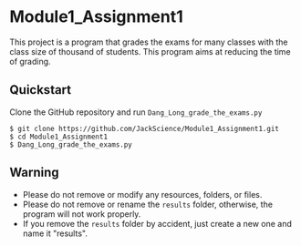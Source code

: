 # Module1_Assignment1
This project is a program that grades the exams for many classes with the class size of thousand of students. This program aims at reducing the time of grading.
## Quickstart
Clone the GitHub repository and run `Dang_Long_grade_the_exams.py`
```
$ git clone https://github.com/JackScience/Module1_Assignment1.git
$ cd Module1_Assignment1
$ Dang_Long_grade_the_exams.py
```
## Warning
* Please do not remove or modify any resources, folders, or files.
* Please do not remove or rename the `results` folder, otherwise, the program will not work properly.
* If you remove the `results` folder by accident, just create a new one and name it "results".